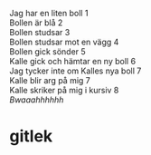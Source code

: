 Jag har en liten boll 1</br>
Bollen är blå 2 </br>
Bollen studsar 3 </br>
Bollen studsar mot en vägg 4 </br>
Bollen gick sönder 5 </br>
Kalle gick och hämtar en ny boll 6 </br>
Jag tycker inte om Kalles nya boll 7 </br>
Kalle blir arg på mig 7 </br>
Kalle skriker på mig i kursiv 8 </br>
<i> Bwaaahhhhhh </i>
# gitlek
